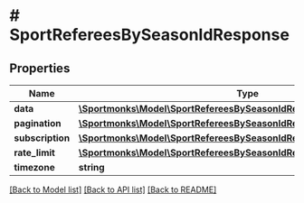 # # SportRefereesBySeasonIdResponse

## Properties

Name | Type | Description | Notes
------------ | ------------- | ------------- | -------------
**data** | [**\Sportmonks\Model\SportRefereesBySeasonIdResponseDataInner[]**](SportRefereesBySeasonIdResponseDataInner.md) |  | [optional]
**pagination** | [**\Sportmonks\Model\SportRefereesBySeasonIdResponsePagination**](SportRefereesBySeasonIdResponsePagination.md) |  | [optional]
**subscription** | [**\Sportmonks\Model\SportRefereesBySeasonIdResponseSubscriptionInner[]**](SportRefereesBySeasonIdResponseSubscriptionInner.md) |  | [optional]
**rate_limit** | [**\Sportmonks\Model\SportRefereesBySeasonIdResponseRateLimit**](SportRefereesBySeasonIdResponseRateLimit.md) |  | [optional]
**timezone** | **string** |  | [optional]

[[Back to Model list]](../../README.md#models) [[Back to API list]](../../README.md#endpoints) [[Back to README]](../../README.md)
